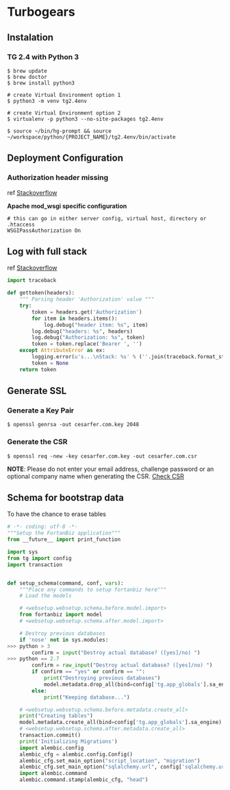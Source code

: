 # Turbogears

## Instalation

### TG 2.4 with Python 3

    $ brew update
    $ brew doctor
    $ brew install python3

    # create Virtual Environment option 1
    $ python3 -m venv tg2.4env

    # create Virtual Environment option 2
    $ virtualenv -p python3 --no-site-packages tg2.4env
    
    $ source ~/bin/hg-prompt && source ~/workspace/python/{PROJECT_NAME}/tg2.4env/bin/activate

## Deployment Configuration 

### Authorization header missing

ref [Stackoverflow](https://stackoverflow.com/questions/13387516/authorization-header-missing-in-django-rest-framework-is-apache-to-blame)

**Apache mod_wsgi specific configuration**

    # this can go in either server config, virtual host, directory or .htaccess 
    WSGIPassAuthorization On

## Log with full stack

ref [Stackoverflow](https://stackoverflow.com/questions/1508467/log-exception-with-traceback)

```python
import traceback

def gettoken(headers):
    """ Parsing header 'Authorization' value """
    try:
        token = headers.get('Authorization')
        for item in headers.items():
            log.debug("header item: %s", item)
        log.debug("headers: %s", headers)
        log.debug("Authorization: %s", token)
        token = token.replace('Bearer ', '')
    except AttributeError as ex:
        logging.error(u's...\nStack: %s' % (''.join(traceback.format_stack())), exc_info=True)
        token = None
    return token
```

## Generate SSL

### Generate a Key Pair
 
    $ openssl genrsa -out cesarfer.com.key 2048

### Generate the CSR

    $ openssl req -new -key cesarfer.com.key -out cesarfer.com.csr 

**NOTE**: Please do not enter your email address, challenge password or an optional company name when generating the CSR.
[Check CSR](https://ssltools.digicert.com/checker/views/csrCheck.jsp)

## Schema for bootstrap data

To have the chance to erase tables

```python
# -*- coding: utf-8 -*-
"""Setup the FortanBiz application"""
from __future__ import print_function

import sys
from tg import config
import transaction


def setup_schema(command, conf, vars):
    """Place any commands to setup fortanbiz here"""
    # Load the models

    # <websetup.websetup.schema.before.model.import>
    from fortanbiz import model
    # <websetup.websetup.schema.after.model.import>

    # Destroy previous databases
    if 'nose' not in sys.modules:
>>> python > 3
        confirm = input("Destroy actual database? ([yes]/no) ")
>>> python == 2.7
        confirm = raw_input("Destroy actual database? ([yes]/no) ")
        if confirm == "yes" or confirm == "":
            print("Destroying previous databases")
            model.metadata.drop_all(bind=config['tg.app_globals'].sa_engine)
        else:
            print("Keeping database...")

    # <websetup.websetup.schema.before.metadata.create_all>
    print("Creating tables")
    model.metadata.create_all(bind=config['tg.app_globals'].sa_engine)
    # <websetup.websetup.schema.after.metadata.create_all>
    transaction.commit()
    print('Initializing Migrations')
    import alembic.config
    alembic_cfg = alembic.config.Config()
    alembic_cfg.set_main_option("script_location", "migration")
    alembic_cfg.set_main_option("sqlalchemy.url", config['sqlalchemy.url'])
    import alembic.command
    alembic.command.stamp(alembic_cfg, "head")

```